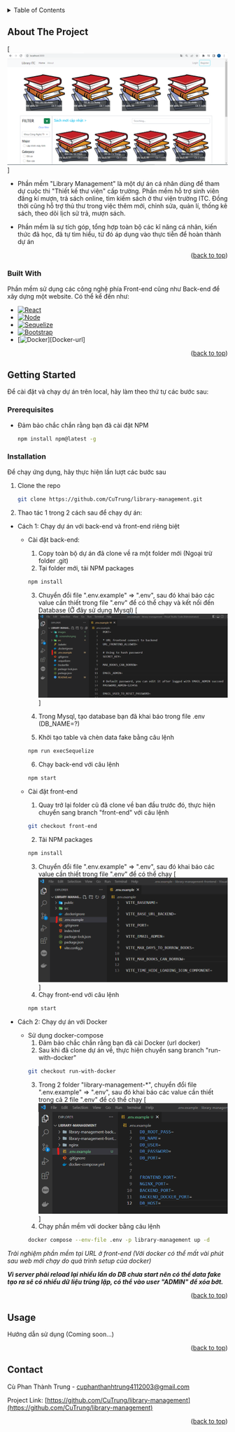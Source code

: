 <!-- Improved compatibility of back to top link: See: https://github.com/othneildrew/Best-README-Template/pull/73 -->
<a name="readme-top"></a>

<!-- TABLE OF CONTENTS -->
<details>
  <summary>Table of Contents</summary>
  <ol>
    <li>
      <a href="#about-the-project">About The Project</a>
      <ul>
        <li><a href="#built-with">Built With</a></li>
      </ul>
    </li>
    <li>
      <a href="#getting-started">Getting Started</a>
      <ul>
        <li><a href="#prerequisites">Prerequisites</a></li>
        <li><a href="#installation">Installation</a></li>
      </ul>
    </li>
    <li><a href="#usage">Usage</a></li>
    <li><a href="#contact">Contact</a></li>
  </ol>
</details>



<!-- ABOUT THE PROJECT -->
## About The Project

[![Library Management][product-screenshot]]

- Phần mềm "Library Management" là một dự án cá nhân dùng để tham dự cuộc thi "Thiết kế thư viện" cấp trường. Phần mềm hỗ trợ sinh viên đăng kí mượn, trả sách online, tìm kiếm sách ở thư viện trường ITC. Đồng thời cũng hỗ trợ thủ thư trong việc thêm mới, chỉnh sửa, quản lí, thống kê sách, theo dõi lịch sử trả, mượn sách.

- Phần mềm là sự tích góp, tổng hợp toàn bộ các kĩ năng cá nhân, kiến thức đã học, đã tự tìm hiểu, từ đó áp dụng vào thực tiễn để hoàn thành dự án 


<p align="right">(<a href="#readme-top">back to top</a>)</p>



### Built With

Phần mềm sử dụng các công nghệ phía Front-end cũng như Back-end để xây dựng một website. Có thể kể đến như:

* [![React][React.js]][React-url]
* [![Node][Node.js]][Node-url]
* [![Sequelize][Sequelize.js]][Sequelize-url]
* [![Bootstrap][Bootstrap.com]][Bootstrap-url]
* [![Docker][Docker.com]][Docker-url]

<p align="right">(<a href="#readme-top">back to top</a>)</p>


<!-- GETTING STARTED -->
## Getting Started

Để cài đặt và chạy dự án trên local, hãy làm theo thứ tự các bước sau: 

### Prerequisites

* Đảm bảo chắc chắn rằng bạn đã cài đặt NPM
  ```sh
  npm install npm@latest -g
  ```

### Installation

Để chạy ứng dụng, hãy thực hiện lần lượt các bước sau

1. Clone the repo
   ```sh
   git clone https://github.com/CuTrung/library-management.git
   ```
2. Thao tác 1 trong 2 cách sau để chạy dự án:
  - Cách 1: Chạy dự án với back-end và front-end riêng biệt
    * Cài đặt back-end: 
      1. Copy toàn bộ dự án đã clone về ra một folder mới (Ngoại trừ folder .git)
      2. Tại folder mới, tải NPM packages
        ```sh
        npm install
        ```

      3. Chuyển đổi file ".env.example" => ".env", sau đó khai báo các value cần thiết trong file ".env" để có thể chạy và kết nối đến Database (Ở đây sử dụng Mysql) 
        [![env-example-backend]]

      4. Trong Mysql, tạo database bạn đã khai báo trong file .env (DB_NAME=?)
        
      5. Khởi tạo table và chèn data fake bằng câu lệnh
        ```sh
        npm run execSequelize
        ```
      6. Chạy back-end với câu lệnh
        ```sh
        npm start
        ```
    * Cài đặt front-end
      1. Quay trở lại folder cũ đã clone về ban đầu trước đó, thực hiện chuyển sang branch "front-end" với câu lệnh
        ```sh
        git checkout front-end
        ```      
      2. Tải NPM packages
        ```sh
        npm install
        ```
      3. Chuyển đổi file ".env.example" => ".env", sau đó khai báo các value cần thiết trong file ".env" để có thể chạy
        [![env-example-frontend]]
      4. Chạy front-end với câu lệnh 
        ```sh
        npm start
        ```

  - Cách 2: Chạy dự án với Docker
    * Sử dụng docker-compose
      1. Đảm bảo chắc chắn rằng bạn đã cài Docker (url docker)
      2. Sau khi đã clone dự án về, thực hiện chuyển sang branch "run-with-docker"
        ```sh
        git checkout run-with-docker
        ```
      3. Trong 2 folder "library-management-*", chuyển đổi file ".env.example" => ".env", sau đó khai báo các value cần thiết trong cả 2 file ".env" để có thể chạy
        [![env-example-docker]]
      4. Chạy phần mềm với docker bằng câu lệnh
        ```sh
        docker compose --env-file .env -p library-management up -d
        ```

*Trải nghiệm phần mềm tại URL ở front-end (Với docker có thể mất vài phút sau web mới chạy do quá trình setup của docker)*

***Vì server phải reload lại nhiều lần do DB chưa start nên có thể data fake tạo ra sẽ có nhiều dữ liệu trùng lặp, có thể vào user "ADMIN" để xóa bớt.***

<p align="right">(<a href="#readme-top">back to top</a>)</p>


<!-- USAGE EXAMPLES -->
## Usage

Hướng dẫn sử dụng (Coming soon...)

<p align="right">(<a href="#readme-top">back to top</a>)</p>



<!-- CONTACT -->
## Contact

Cù Phan Thành Trung - cuphanthanhtrung4112003@gmail.com

Project Link: [https://github.com/CuTrung/library-management](https://github.com/CuTrung/library-management)

<p align="right">(<a href="#readme-top">back to top</a>)</p>




<!-- MARKDOWN LINKS & IMAGES -->
<!-- https://www.markdownguide.org/basic-syntax/#reference-style-links -->
[product-screenshot]: images/screenshot.png
[env-example-backend]: images/envExampleBackend.png
[env-example-frontend]: images/envExampleFrontend.png
[env-example-docker]: images/envExampleDocker.png
[React.js]: https://img.shields.io/badge/React-20232A?style=for-the-badge&logo=react&logoColor=61DAFB&color=2e147e
[React-url]: https://reactjs.org/
[Node.js]: https://img.shields.io/badge/Node-20232A?style=for-the-badge&logo=nodedotjs&logoColor=#88c24a
[Node-url]: https://nodejs.org/
[Sequelize.js]: https://img.shields.io/badge/Sequelize-20232A?style=for-the-badge&logo=sequelize&color=5f6368
[Sequelize-url]: https://sequelize.org/
[Docker.js]: https://img.shields.io/badge/Docker-20232A?style=for-the-badge&logo=docker&color=788991
[Docker.com]: https://docker.com
[Bootstrap.com]: https://img.shields.io/badge/Bootstrap-563D7C?style=for-the-badge&logo=bootstrap&logoColor=white
[Bootstrap-url]: https://getbootstrap.com


